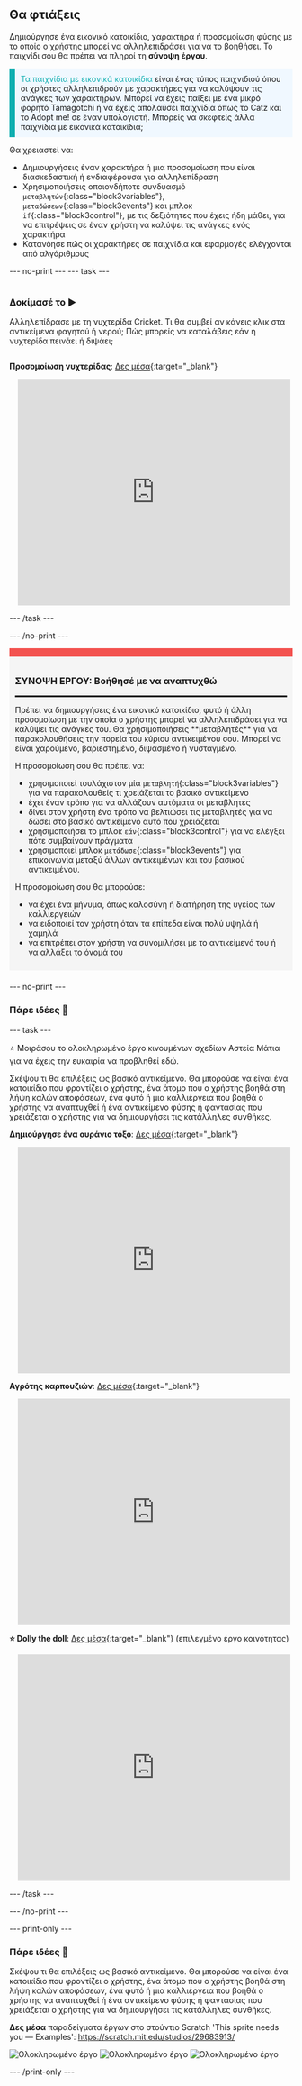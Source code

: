 ## Θα φτιάξεις

Δημιούργησε ένα εικονικό κατοικίδιο, χαρακτήρα ή προσομοίωση φύσης με το οποίο ο χρήστης μπορεί να αλληλεπιδράσει για να το βοηθήσει. Το παιχνίδι σου θα πρέπει να πληροί τη **σύνοψη έργου**.

<p style="border-left: solid; border-width:10px; border-color: #0faeb0; background-color: aliceblue; padding: 10px;">
<span style="color: #0faeb0">Τα παιχνίδια με εικονικά κατοικίδια</span> είναι ένας τύπος παιχνιδιού όπου οι χρήστες αλληλεπιδρούν με χαρακτήρες για να καλύψουν τις ανάγκες των χαρακτήρων. Μπορεί να έχεις παίξει με ένα μικρό φορητό Tamagotchi ή να έχεις απολαύσει παιχνίδια όπως το Catz και το Adopt me! σε έναν υπολογιστή. Μπορείς να σκεφτείς άλλα παιχνίδια με εικονικά κατοικίδια;
</p>

Θα χρειαστεί να:
+ Δημιουργήσεις έναν χαρακτήρα ή μια προσομοίωση που είναι διασκεδαστική ή ενδιαφέρουσα για αλληλεπίδραση
+ Χρησιμοποιήσεις οποιονδήποτε συνδυασμό `μεταβλητών`{:class="block3variables"}, `μεταδώσεων`{:class="block3events"} και μπλοκ `if`{:class="block3control"}, με τις δεξιότητες που έχεις ήδη μάθει, για να επιτρέψεις σε έναν χρήστη να καλύψει τις ανάγκες ενός χαρακτήρα
+ Κατανόησε πώς οι χαρακτήρες σε παιχνίδια και εφαρμογές ελέγχονται από αλγόριθμους

--- no-print ---
--- task ---

<div style="display: flex; flex-wrap: wrap">
<div style="flex-basis: 200px; flex-grow: 1">

### Δοκίμασέ το ▶️ 

Αλληλεπίδρασε με τη νυχτερίδα Cricket. Τι θα συμβεί αν κάνεις κλικ στα αντικείμενα φαγητού ή νερού; Πώς μπορείς να καταλάβεις εάν η νυχτερίδα πεινάει ή διψάει;

</div>
<div>

**Προσομοίωση νυχτερίδας**: [Δες μέσα](https://scratch.mit.edu/projects/890825327/editor){:target="_blank"}
<div class="scratch-preview" style="margin-left: 15px;">
  <iframe allowtransparency="true" width="485" height="402" src="https://scratch.mit.edu/projects/embed/890825327/?autostart=false" frameborder="0"></iframe>
</div>

</div>
</div>

--- /task ---

--- /no-print ---

<div style="border-top: 15px solid #f3524f; background-color: whitesmoke; margin-bottom: 20px; padding: 10px;">

### ΣΥΝΟΨΗ ΕΡΓΟΥ: Βοήθησέ με να αναπτυχθώ
<hr style="border-top: 2px solid black;">
Πρέπει να δημιουργήσεις ένα εικονικό κατοικίδιο, φυτό ή άλλη προσομοίωση με την οποία ο χρήστης μπορεί να αλληλεπιδράσει για να καλύψει τις ανάγκες του. Θα χρησιμοποιήσεις **μεταβλητές** για να παρακολουθήσεις την πορεία του κύριου αντικειμένου σου. Μπορεί να είναι χαρούμενο, βαριεστημένο, διψασμένο ή νυσταγμένο. 

Η προσομοίωση σου θα πρέπει να:
+ χρησιμοποιεί τουλάχιστον μία `μεταβλητή`{:class="block3variables"} για να παρακολουθείς τι χρειάζεται το βασικό αντικείμενο
+ έχει έναν τρόπο για να αλλάζουν αυτόματα οι μεταβλητές
+ δίνει στον χρήστη ένα τρόπο να βελτιώσει τις μεταβλητές για να δώσει στο βασικό αντικείμενο αυτό που χρειάζεται
+ χρησιμοποιήσει το μπλοκ `εάν`{:class="block3control"} για να ελέγξει πότε συμβαίνουν πράγματα
+ χρησιμοποιεί μπλοκ `μετάδωσε`{:class="block3events"} για επικοινωνία μεταξύ άλλων αντικειμένων και του βασικού αντικειμένου.

Η προσομοίωση σου θα μπορούσε:
+ να έχει ένα μήνυμα, όπως καλοσύνη ή διατήρηση της υγείας των καλλιεργειών
+ να ειδοποιεί τον χρήστη όταν τα επίπεδα είναι πολύ υψηλά ή χαμηλά
+ να επιτρέπει στον χρήστη να συνομιλήσει με το αντικείμενό του ή να αλλάξει το όνομά του
</div>

--- no-print ---

### Πάρε ιδέες 💭

--- task ---

⭐ Μοιράσου το ολοκληρωμένο έργο κινουμένων σχεδίων Αστεία Μάτια για να έχεις την ευκαιρία να προβληθεί εδώ.

Σκέψου τι θα επιλέξεις ως βασικό αντικείμενο. Θα μπορούσε να είναι ένα κατοικίδιο που φροντίζει ο χρήστης, ένα άτομο που ο χρήστης βοηθά στη λήψη καλών αποφάσεων, ένα φυτό ή μια καλλιέργεια που βοηθά ο χρήστης να αναπτυχθεί ή ένα αντικείμενο φύσης ή φαντασίας που χρειάζεται ο χρήστης για να δημιουργήσει τις κατάλληλες συνθήκες.

**Δημιούργησε ένα ουράνιο τόξο**: [Δες μέσα](https://scratch.mit.edu/projects/890825864/editor){:target="_blank"}
<div class="scratch-preview" style="margin-left: 15px;">
  <iframe allowtransparency="true" width="485" height="402" src="https://scratch.mit.edu/projects/embed/890825864/?autostart=false" frameborder="0"></iframe>
</div>

**Αγρότης καρπουζιών**: [Δες μέσα](https://scratch.mit.edu/projects/890826086/editor){:target="_blank"}
<div class="scratch-preview" style="margin-left: 15px;">
  <iframe allowtransparency="true" width="485" height="402" src="https://scratch.mit.edu/projects/embed/890826086/?autostart=false" frameborder="0"></iframe>
</div>

**⭐ Dolly the doll**: [Δες μέσα](https://scratch.mit.edu/projects/799871118/editor){:target="_blank"} (επιλεγμένο έργο κοινότητας)
<div class="scratch-preview" style="margin-left: 15px;">
  <iframe allowtransparency="true" width="485" height="402" src="https://scratch.mit.edu/projects/embed/799871118/?autostart=false" frameborder="0"></iframe>
</div>

--- /task ---

--- /no-print ---

--- print-only ---

### Πάρε ιδέες 💭

Σκέψου τι θα επιλέξεις ως βασικό αντικείμενο. Θα μπορούσε να είναι ένα κατοικίδιο που φροντίζει ο χρήστης, ένα άτομο που ο χρήστης βοηθά στη λήψη καλών αποφάσεων, ένα φυτό ή μια καλλιέργεια που βοηθά ο χρήστης να αναπτυχθεί ή ένα αντικείμενο φύσης ή φαντασίας που χρειάζεται ο χρήστης για να δημιουργήσει τις κατάλληλες συνθήκες.

**Δες μέσα** παραδείγματα έργων στο στούντιο Scratch 'This sprite needs you — Examples': https://scratch.mit.edu/studios/29683913/

![Ολοκληρωμένο έργο](images/bat-project.png) 
![Ολοκληρωμένο έργο](images/watermelon-project.png) 
![Ολοκληρωμένο έργο](images/rainbow-project.png)

--- /print-only ---


